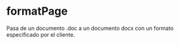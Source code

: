 # formatPage
Pasa de un documento .doc a un documento docx con un formato especificado por el cliente.
